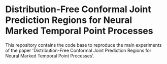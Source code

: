 # Distribution-Free Conformal Joint Prediction Regions for Neural Marked Temporal Point Processes

This repository contains the code base to reproduce the main experiments of the paper 'Distribution-Free Conformal Joint Prediction Regions for Neural Marked Temporal Point Processes'.  

